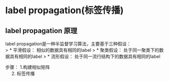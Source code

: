 # label propagation(标签传播)

## label propagation 原理

label propagation是一种半监督学习算法，主要基于三种假设：<br>
    > * 平滑假设： 相似的数据具有相同的label
    > * 聚类假设： 处于同一聚类下的数据具有相同的label
    > * 流形假设： 处于同一流行结构下的数据具有相同的label

步骤： 1.构建相似矩阵 <br>
      2. 标签传播 <br>


